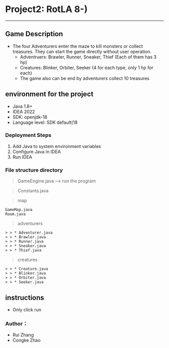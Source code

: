 # Project2: RotLA 8-)
------------------------------

## Game Description
+ The four Adventurers enter the maze to kill monsters or collect treasures. They can start the game directly without user operation.
  - Adventruers: Brawler, Runner, Sneaker, Thief (Each of them has 3 hp)
  - Creatures: Blinker, Orbiter, Seeker (4 for each type, only 1 hp for each)
  - The game also can be end by adventurers collect 10 treasures


## environment for the project
* Java 1.8+
* IDEA 2022
* SDK: openjdk-18
* Language level: SDK default(18






### Deployment Steps
1. Add Java to system environment variables
2. Configure Java in IDEA
3. Run IDEA

### File structure directory

> GameEngine.java --> run the program


> Constants.java

> map
```
GameMap.java
Room.java
```
> adventurers
```
> > * Adventurer.java
> > * Brawler.java
> > * Runner.java
> > * Sneaker.java
> > * Thief.java
```
> creatures
```
> > * Creature.java
> > * Blinker.java
> > * Orbiter.java
> > * Seeker.java
```

## instructions
+ Only click run

### Author：
+ Rui Zhang
+ Congke Zhao





